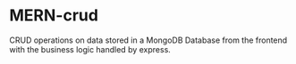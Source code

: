 # MERN-crud
CRUD operations on data stored in a MongoDB Database from the frontend with the business logic handled by express.
